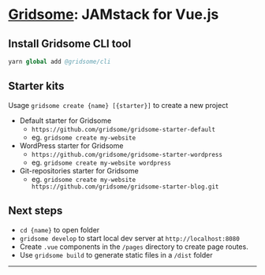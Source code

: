# [Gridsome]: JAMstack for Vue.js

## Install Gridsome CLI tool

```s
yarn global add @gridsome/cli
```

## Starter kits

Usage `gridsome create {name} [{starter}]` to create a new project

- Default starter for Gridsome
  - `https://github.com/gridsome/gridsome-starter-default`
  - eg. `gridsome create my-website`
- WordPress starter for Gridsome
  - `https://github.com/gridsome/gridsome-starter-wordpress`
  - eg. `gridsome create my-website wordpress`
- Git-repositories starter for Gridsome
  - eg. `gridsome create my-website https://github.com/gridsome/gridsome-starter-blog.git`

## Next steps

- `cd {name}` to open folder
- `gridsome develop` to start local dev server at `http://localhost:8080`
- Create `.vue` components in the `/pages` directory to create page routes.
- Use `gridsome build` to generate static files in a `/dist` folder

---

[Gridsome]:https://gridsome.org/
